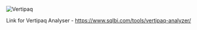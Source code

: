 ![Vertipaq](https://github.com/Arpit-Khatod/Exporting-Data-Vertipaq-Analyser-/assets/138649756/0a9e10a7-93bb-4ac9-9559-79b04f70419a)


Link for Vertipaq Analyser - https://www.sqlbi.com/tools/vertipaq-analyzer/

